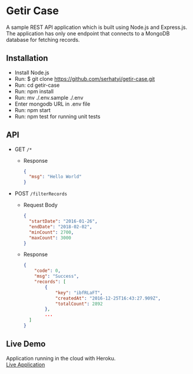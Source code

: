 # Getir Case

A sample REST API application which is built using Node.js and Express.js. The application has only one endpoint that connects to a MongoDB database for fetching records.

## Installation

* Install Node.js
* Run: $ git clone  https://github.com/serhatyi/getir-case.git
* Run: cd getir-case
* Run: npm install
* Run: mv ./.env.sample ./.env
* Enter mongodb URL in .env file
* Run: npm start
* Run: npm test for running unit tests

## API

- GET `/*`
  - Response <br>
      ```json
      {
        "msg": "Hello World"
      }
      ```

- POST `/filterRecords`
  - Request Body <br>
      ```json
      {
        "startDate": "2016-01-26",
        "endDate": "2018-02-02",
        "minCount": 2700,
        "maxCount": 3000
      }
      ```
  - Response <br>
    ```json
    {
        "code": 0,
        "msg": "Success",
        "records": [
            {
                "key": "ibfRLaFT",
                "createdAt": "2016-12-25T16:43:27.909Z",
                "totalCount": 2892
            },
            ...
      ]
    }
    ```


## Live Demo
Application running in the cloud with Heroku. <br>
[Live Application]( -Soon- )
